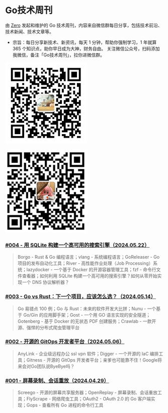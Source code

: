 # Go技术周刊

由 [Zero](https://github.com/whatwewant) 发起和维护的 Go 技术周刊，内容来自微信群每日分享，包括技术前沿、技术新闻、技术文章等。

* 宗旨：每日分享新技术、新资讯，每天 1 分钟，帮助你强制学习，1 年就算 365 个知识点，助你早日成为大神，财务自由。
关注微信公众号，扫码添加我微信，备注「Go技术周刊」，拉你进微信群。

![](./images/WeChat-Public-Account-QRCode.png)

![](./images/WeChat-QRCode.png)

### [#004 - 用 SQLite 构建一个高可用的搜索引擎（2024.05.22）](./004%20-%202024.05.22.md)

> Borgo - Rust & Go 编程语言；vlang - 系统编程语言；GoReleaser - Go项目的发布自动化工具；River - 高性能作业处理（Job Processing）系统；lazydocker - 一个基于 Docker 的开源容器管理工具；fzf - 命令行文件查看器；如何利用 SQLite 构建一个高可用的搜索引擎？如何从零开始实现一个 DNS 协议解析器？

### [#003 - Go vs Rust：下一个项目，应该怎么选？（2024.05.14）](./003%20-%202024.05.14.md)

> Go 易错点 100 例；Go 与 Rust：未来的软件开发大比拼；Nunu - 一个基于 Go/Gin 的应用脚手架；Gost - 一个用 GO 语言实现的安全隧道；Gotenberg - 基于 Docker 的无状态 PDF 创建服务；Crawlab - 一款开源、强悍的分布式爬虫管理平台

### [#002 - 开源的 GitOps 开发者平台（2024.05.06）](./002%20-%202024.05.06.md)

> AnyLink - 企业级远程办公 ssl vpn 软件；Digger - 一个开源的 IaC 编排工具；Gitness - 开源的 GitOps 开发者平台；亲爹也可能靠不住！Google将来会对Go团队说ByeBye吗？


### [#001 - 屏幕录制、会话重放（2024.04.29）](./001%20-%202024.04.29.md)

> Screego - 开源的屏幕共享服务器；OpenReplay - 屏幕录制、会话重放工具；FlyScrape - 网络爬虫工具；OAuth2 - OAuth 2.0 的 Go 客户端实现；Gops - 查看所有 Go 进程的命令行工具
